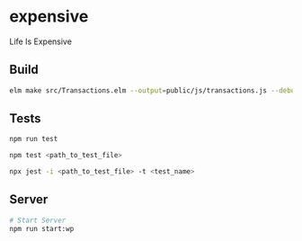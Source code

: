 # expensive

Life Is Expensive

## Build

``` bash
elm make src/Transactions.elm --output=public/js/transactions.js --debug
```

## Tests

``` bash
npm run test

npm test <path_to_test_file>

npx jest -i <path_to_test_file> -t <test_name>
```

## Server

``` bash
# Start Server
npm run start:wp
```
